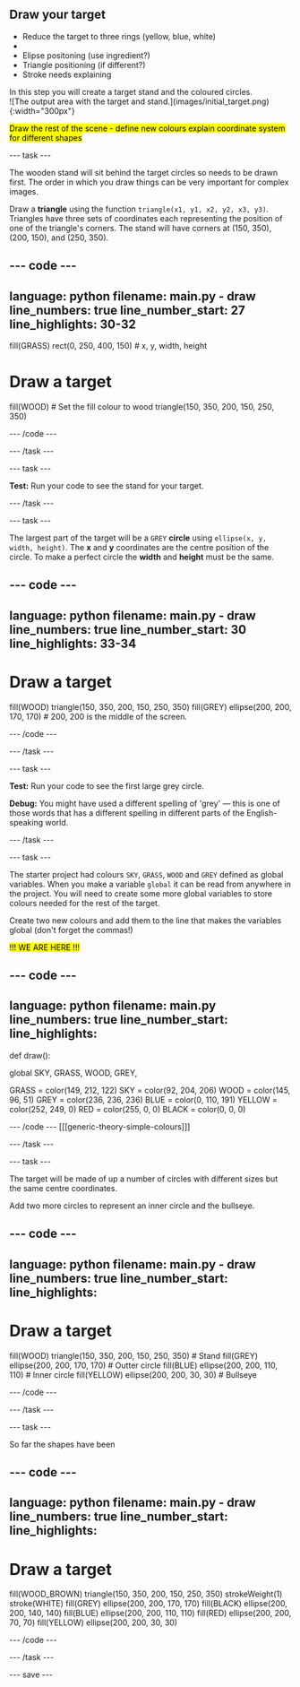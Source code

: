 ## Draw your target

 - Reduce the target to three rings (yellow, blue, white)
 - 
 - Elipse positoning (use ingredient?)
 - Triangle positioning (if different?)
 - Stroke needs explaining

<div style="display: flex; flex-wrap: wrap">
<div style="flex-basis: 200px; flex-grow: 1; margin-right: 15px;">
In this step you will create a target stand and the coloured circles. 
</div>
<div>
![The output area with the target and stand.](images/initial_target.png){:width="300px"}
</div>
</div>

<mark>Draw the rest of the scene - define new colours explain coordinate system for different shapes</mark>

--- task ---

The wooden stand will sit behind the target circles so needs to be drawn first. The order in which you draw things can be very important for complex images.

Draw a **triangle** using the function `triangle(x1, y1, x2, y2, x3, y3)`. Triangles have three sets of coordinates each representing the position of one of the triangle's corners. The stand will have corners at (150, 350), (200, 150), and (250, 350).

--- code ---
---
language: python
filename: main.py - draw
line_numbers: true
line_number_start: 27 
line_highlights: 30-32
---
  fill(GRASS)
  rect(0, 250, 400, 150) # x, y, width, height
  
  # Draw a target
  fill(WOOD) # Set the fill colour to wood
  triangle(150, 350, 200, 150, 250, 350)


--- /code ---

--- /task ---

--- task ---

**Test:** Run your code to see the stand for your target. 

--- /task ---

--- task ---

The largest part of the target will be a `GREY` **circle** using `ellipse(x, y, width, height)`. The **x** and **y** coordinates are the centre position of the circle. To make a perfect circle the **width** and **height** must be the same. 

--- code ---
---
language: python
filename: main.py - draw
line_numbers: true
line_number_start: 30
line_highlights: 33-34
---

# Draw a target
  fill(WOOD)
  triangle(150, 350, 200, 150, 250, 350)
  fill(GREY)
  ellipse(200, 200, 170, 170) # 200, 200 is the middle of the screen. 
  
--- /code ---

--- /task ---

--- task ---

**Test:** Run your code to see the first large grey circle.

**Debug:** You might have used a different spelling of 'grey' — this is one of those words that has a different spelling in different parts of the English-speaking world.

--- /task ---

--- task ---

The starter project had colours `SKY`, `GRASS`, `WOOD` and `GREY` defined as global variables. When you make a variable `global` it can be read from anywhere in the project. You will need to create some more global variables to store colours needed for the rest of the target. 

Create two new colours and add them to the line that makes the variables global (don't forget the commas!)

<mark>!!! WE ARE HERE !!!</mark>

--- code ---
---
language: python
filename: main.py
line_numbers: true
line_number_start: 
line_highlights: 
---

def draw():
  
  global SKY, GRASS, WOOD, GREY,
 
  GRASS = color(149, 212, 122)
  SKY = color(92, 204, 206)
  WOOD = color(145, 96, 51)
  GREY = color(236, 236, 236)
  BLUE = color(0, 110, 191)
  YELLOW = color(252, 249, 0)
  RED = color(255, 0, 0)
  BLACK = color(0, 0, 0)

--- /code ---
[[[generic-theory-simple-colours]]]

--- /task ---

--- task ---

The target will be made of up a number of circles with different sizes but the same centre coordinates. 

Add two more circles to represent an inner circle and the bullseye.

--- code ---
---
language: python
filename: main.py - draw
line_numbers: true
line_number_start: 
line_highlights: 
---

# Draw a target
  fill(WOOD)
  triangle(150, 350, 200, 150, 250, 350) # Stand
  fill(GREY)
  ellipse(200, 200, 170, 170) # Outter circle
  fill(BLUE)
  ellipse(200, 200, 110, 110) # Inner circle
  fill(YELLOW)
  ellipse(200, 200, 30, 30) # Bullseye
  
--- /code ---

--- /task ---

--- task ---

So far the shapes have been

--- code ---
---
language: python
filename: main.py - draw
line_numbers: true
line_number_start: 
line_highlights: 
---

 # Draw a target
  fill(WOOD_BROWN)
  triangle(150, 350, 200, 150, 250, 350)
  strokeWeight(1)
  stroke(WHITE)
  fill(GREY)
  ellipse(200, 200, 170, 170)
  fill(BLACK)
  ellipse(200, 200, 140, 140)
  fill(BLUE)
  ellipse(200, 200, 110, 110)
  fill(RED)
  ellipse(200, 200, 70, 70)
  fill(YELLOW)
  ellipse(200, 200, 30, 30)

--- /code ---

--- /task ---

--- save ---



